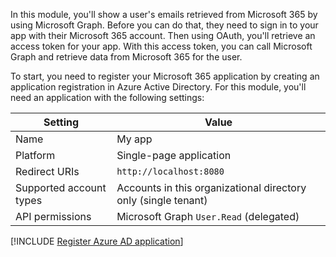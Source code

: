 In this module, you'll show a user's emails retrieved from Microsoft 365 by using Microsoft Graph. Before you can do that, they need to sign in to your app with their Microsoft 365 account. Then using OAuth, you'll retrieve an access token for your app. With this access token, you can call Microsoft Graph and retrieve data from Microsoft 365 for the user. 

To start, you need to register your Microsoft 365 application by creating an application registration in Azure Active Directory. For this module, you'll need an application with the following settings:

Setting|Value
-------|-----
Name|My app
Platform|Single-page application
Redirect URIs|`http://localhost:8080`
Supported account types|Accounts in this organizational directory only (single tenant)
API permissions|Microsoft Graph `User.Read` (delegated)

[!INCLUDE [Register Azure AD application](../../../includes/exercise-register-aad-application.md)]
